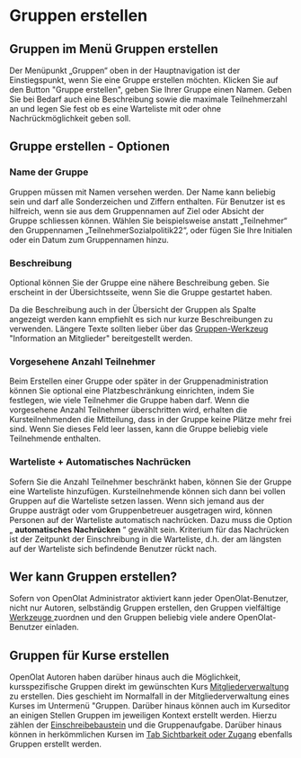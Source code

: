 # Gruppen erstellen

##  Gruppen im Menü Gruppen erstellen

Der Menüpunkt „Gruppen“ oben in der Hauptnavigation ist der Einstiegspunkt,
wenn Sie eine Gruppe erstellen möchten. Klicken Sie auf den Button "Gruppe
erstellen", geben Sie Ihrer Gruppe einen Namen. Geben Sie bei Bedarf auch eine
Beschreibung sowie die maximale Teilnehmerzahl an und legen Sie fest ob es
eine Warteliste mit oder ohne Nachrückmöglichkeit geben soll.

##  Gruppe erstellen - Optionen

### Name der Gruppe

Gruppen müssen mit Namen versehen werden. Der Name kann beliebig sein und darf
alle Sonderzeichen und Ziffern enthalten. Für Benutzer ist es hilfreich, wenn
sie aus dem Gruppennamen auf Ziel oder Absicht der Gruppe schliessen können.
Wählen Sie beispielsweise anstatt „Teilnehmer“ den Gruppennamen
„TeilnehmerSozialpolitik22“, oder fügen Sie Ihre Initialen oder ein Datum zum
Gruppennamen hinzu.

### Beschreibung

Optional können Sie der Gruppe eine nähere Beschreibung geben. Sie erscheint
in der Übersichtsseite, wenn Sie die Gruppe gestartet haben.

Da die Beschreibung auch in der Übersicht der Gruppen als Spalte angezeigt
werden kann empfiehlt es sich nur kurze Beschreibungen zu verwenden. Längere
Texte sollten lieber über das [Gruppen-Werkzeug](Using_Group_Tools.de.md)
"Information an Mitglieder" bereitgestellt werden.

###  Vorgesehene Anzahl Teilnehmer

Beim Erstellen einer Gruppe oder später in der Gruppenadministration können
Sie optional eine Platzbeschränkung einrichten, indem Sie festlegen, wie viele
Teilnehmer die Gruppe haben darf. Wenn die vorgesehene Anzahl Teilnehmer
überschritten wird, erhalten die Kursteilnehmenden die Mitteilung, dass in der
Gruppe keine Plätze mehr frei sind. Wenn Sie dieses Feld leer lassen, kann die
Gruppe beliebig viele Teilnehmende enthalten.

### Warteliste + Automatisches Nachrücken

Sofern Sie die Anzahl Teilnehmer beschränkt haben, können Sie der Gruppe eine
Warteliste hinzufügen. Kursteilnehmende können sich dann bei vollen Gruppen
auf die Warteliste setzen lassen. Wenn sich jemand aus der Gruppe austrägt
oder vom Gruppenbetreuer ausgetragen wird, können Personen auf der Warteliste
automatisch nachrücken. Dazu muss die Option „ **automatisches Nachrücken** “
gewählt sein. Kriterium für das Nachrücken ist der Zeitpunkt der Einschreibung
in die Warteliste, d.h. der am längsten auf der Warteliste sich befindende
Benutzer rückt nach.

## Wer kann Gruppen erstellen?

Sofern von OpenOlat Administrator aktiviert kann jeder OpenOlat-Benutzer,
nicht nur Autoren, selbständig Gruppen erstellen, den Gruppen vielfältige
[Werkzeuge ](Gruppenwerkzeuge+nutzen.html)zuordnen und den Gruppen beliebig
viele andere OpenOlat-Benutzer einladen.

## Gruppen für Kurse erstellen

OpenOlat Autoren haben darüber hinaus auch die Möglichkeit, kursspezifische
Gruppen direkt im gewünschten Kurs
[Mitgliederverwaltung](Mitgliederverwaltung.html) zu erstellen. Dies geschieht
im Normalfall in der Mitgliederverwaltung eines Kurses im Untermenü "Gruppen.
Darüber hinaus können auch im Kurseditor an einigen Stellen Gruppen im
jeweiligen Kontext erstellt werden. Hierzu zählen der
[Einschreibebaustein](Verwaltung+und+Organisation.html) und die
Gruppenaufgabe. Darüber hinaus können in herkömmlichen Kursen im [Tab
Sichtbarkeit oder Zugang](Allgemeine+Konfiguration+von+Kursbausteinen.html)
ebenfalls Gruppen erstellt werden.


